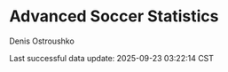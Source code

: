 # Advanced Soccer Statistics
Denis Ostroushko

<!-- gfm -->

Last successful data update: 2025-09-23 03:22:14 CST
